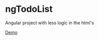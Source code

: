 # ngTodoList
Angular project with less logic in the html's

[Demo](http://facka.github.io/ngTodoList/)
